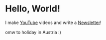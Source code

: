 # Hello, World!

I make [YouTube](https://youtube.com/@fabianfrankwerner) videos and write a [Newsletter](https://fabianfrankwerner.com/newsletter)!

omw to holiday in Austria  :)
